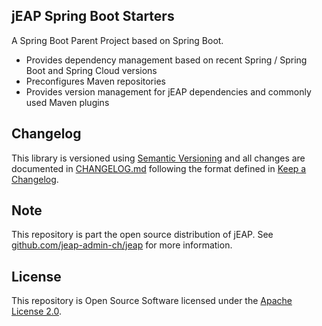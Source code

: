 ## jEAP Spring Boot Starters

A Spring Boot Parent Project based on Spring Boot.

* Provides dependency management based on recent Spring / Spring Boot and Spring Cloud versions
* Preconfigures Maven repositories
* Provides version management for jEAP dependencies and commonly used Maven plugins 

## Changelog

This library is versioned using [Semantic Versioning](http://semver.org/) and all changes are documented 
in [CHANGELOG.md](./CHANGELOG.md) following the format defined in [Keep a Changelog](http://keepachangelog.com/).

## Note

This repository is part the open source distribution of jEAP. See 
[github.com/jeap-admin-ch/jeap](https://github.com/jeap-admin-ch/jeap) for more information.

## License

This repository is Open Source Software licensed under the [Apache License 2.0](./LICENSE).
